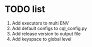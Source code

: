  # TODO list
 
1. Add executors to multi ENV
2. Add default configs to cql_config.py
3. Add release version to output file
4. Add keyspace to global level


